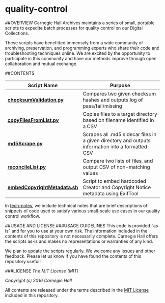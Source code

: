 # quality-control

##OVERVIEW
Carnegie Hall Archives maintains a series of small, portable scripts to expedite batch processes for quality control on our Digital Collections.

These scripts have benefitted immensely from a wide community of archiving, preservation, and programming experts who share their code and troubleshooting techniques online. We are excited by the opportunity to participate in this community and have our methods improve through open collaboration and mutual exchange.

##CONTENTS

| Script Name         | Purpose           |
| ------------- |-------------|
|**[checksumValidation.py](https://github.com/CarnegieHall/quality-control/blob/master/checksumValidation.py)**      | Compares two given checksum hashes and outputs log of pass/fail/missing |
|**[copyFilesFromList.py](https://github.com/CarnegieHall/quality-control/blob/master/copyFilesFromList.py)** | Copies files to a target directory based on filename identified in a CSV |
|**[md5Scrape.py](https://github.com/CarnegieHall/quality-control/blob/master/md5Scrape.py)** | Scrapes all .md5 sidecar files in a given directory and outputs information into a formatted CSV |
| **[reconcileList.py](https://github.com/CarnegieHall/quality-control/blob/master/reconcileList.py)**     | Compare two lists of files, and output CSV of non-matching values |
| **[embedCopyrightMetadata.sh](https://github.com/CarnegieHall/quality-control/blob/master/embedCopyrightMetadata.sh)** | Script to embed hardcoded Creator and Copyright Notice metadata using ExifTool |

In [tech-notes](https://github.com/CarnegieHall/quality-control/tree/master/tech-notes), we include technical notes that are brief descriptions of snippets of code used to satisfy various small-scale use cases in our quality control workflow. 

##USAGE AND LICENSE
###USAGE GUIDELINES
This code is provided “as is” and for you to use at your own risk. The information included in the contents of this repository is not necessarily complete. Carnegie Hall offers the scripts as-is and makes no representations or warranties of any kind.

We plan to update the scripts regularly. We welcome any [Issues](https://github.com/CarnegieHall/quality-control/issues) and other feedback. Please let us know if you have found the contents of this repository useful!

###LICENSE
_The MIT License (MIT)_

_Copyright (c) 2016 Carnegie Hall_

All contents are released under the terms described in the [MIT License](https://github.com/CarnegieHall/quality-control/blob/master/LICENSE) included in this repository.
